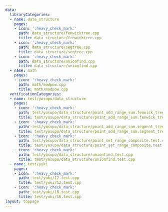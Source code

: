 ```yaml
---
data:
  libraryCategories:
  - name: data_structure
    pages:
    - icon: ':heavy_check_mark:'
      path: data_structure/fenwicktree.cpp
      title: data_structure/fenwicktree.cpp
    - icon: ':heavy_check_mark:'
      path: data_structure/segtree.cpp
      title: data_structure/segtree.cpp
    - icon: ':heavy_check_mark:'
      path: data_structure/unionfind.cpp
      title: data_structure/unionfind.cpp
  - name: math
    pages:
    - icon: ':heavy_check_mark:'
      path: math/modpow.cpp
      title: math/modpow.cpp
  verificationCategories:
  - name: test/yosupo/data_structure
    pages:
    - icon: ':heavy_check_mark:'
      path: test/yosupo/data_structure/point_add_range_sum.fenwick_tree.test.cpp
      title: test/yosupo/data_structure/point_add_range_sum.fenwick_tree.test.cpp
    - icon: ':heavy_check_mark:'
      path: test/yosupo/data_structure/point_add_range_sum.segment_tree.test.cpp
      title: test/yosupo/data_structure/point_add_range_sum.segment_tree.test.cpp
    - icon: ':heavy_check_mark:'
      path: test/yosupo/data_structure/point_set_range_composite.test.cpp
      title: test/yosupo/data_structure/point_set_range_composite.test.cpp
    - icon: ':heavy_check_mark:'
      path: test/yosupo/data_structure/unionfind.test.cpp
      title: test/yosupo/data_structure/unionfind.test.cpp
  - name: test/yuki
    pages:
    - icon: ':heavy_check_mark:'
      path: test/yuki/12.test.cpp
      title: test/yuki/12.test.cpp
    - icon: ':heavy_check_mark:'
      path: test/yuki/16.test.cpp
      title: test/yuki/16.test.cpp
layout: toppage
---
```

